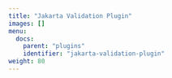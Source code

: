 ```yaml
---
title: "Jakarta Validation Plugin"
images: []
menu:
  docs:
    parent: "plugins"
    identifier: "jakarta-validation-plugin"
weight: 80
---
```

